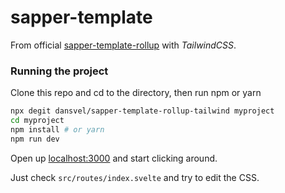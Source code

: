 # sapper-template

From official [sapper-template-rollup](https://github.com/sveltejs/sapper-template-rollup) with *TailwindCSS*. 

### Running the project

Clone this repo and cd to the directory, then run npm or yarn

```bash
npx degit dansvel/sapper-template-rollup-tailwind myproject
cd myproject
npm install # or yarn
npm run dev
```

Open up [localhost:3000](http://localhost:3000) and start clicking around.

Just check `src/routes/index.svelte` and try to edit the CSS.
